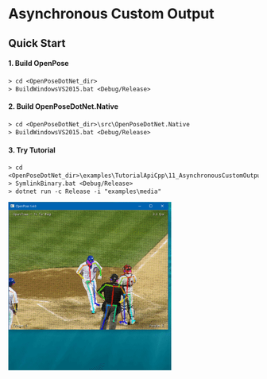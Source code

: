 # Asynchronous Custom Output

## Quick Start

#### 1. Build OpenPose

````dos
> cd <OpenPoseDotNet_dir>
> BuildWindowsVS2015.bat <Debug/Release>
````

#### 2. Build OpenPoseDotNet.Native

````dos
> cd <OpenPoseDotNet_dir>\src\OpenPoseDotNet.Native
> BuildWindowsVS2015.bat <Debug/Release>
````

#### 3. Try Tutorial

````dos
> cd <OpenPoseDotNet_dir>\examples\TutorialApiCpp\11_AsynchronousCustomOutput
> SymlinkBinary.bat <Debug/Release>
> dotnet run -c Release -i "examples\media"
````

<img src="images/example_turorial_7.gif"/>